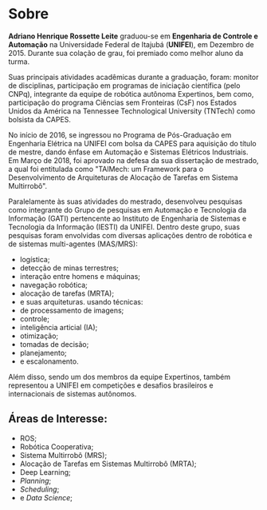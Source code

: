 # Sobre

**Adriano Henrique Rossette Leite** graduou-se em **Engenharia de Controle e Automação** na Universidade Federal de Itajubá (**UNIFEI**), em Dezembro de 2015. Durante sua colação de grau, foi premiado como melhor aluno da turma. 

Suas principais atividades acadêmicas durante a graduação, foram: monitor de disciplinas, participação em programas de iniciação científica (pelo CNPq), integrante da equipe de robótica autônoma Expertinos, bem como, participação do programa Ciências sem Fronteiras (CsF) nos Estados Unidos da América na Tennessee Technological University (TNTech) como bolsista da CAPES.

No início de 2016, se ingressou no Programa de Pós-Graduação em Engenharia Elétrica na UNIFEI com bolsa da CAPES para aquisição do título de mestre, dando ênfase em Automação e Sistemas Elétricos Industriais. Em Março de 2018, foi aprovado na defesa da sua dissertação de mestrado, a qual foi entitulada como "TAlMech: um Framework para o Desenvolvimento de Arquiteturas de Alocação de Tarefas em Sistema Multirrobô".

Paralelamente às suas atividades do mestrado, desenvolveu pesquisas como integrante do Grupo de pesquisas em Automação e Tecnologia da Informação (GATI) pertencente ao Instituto de Engenharia de Sistemas e Tecnologia da Informação (IESTI) da UNIFEI. Dentro deste grupo, suas pesquisas foram envolvidas com diversas aplicações dentro de robótica e de sistemas multi-agentes (MAS/MRS): 
* logística;
* detecção de minas terrestres;
* interação entre homens e máquinas;
* navegação robótica;
* alocação de tarefas (MRTA);
* e suas arquiteturas.
usando técnicas:
* de processamento de imagens;
* controle;
* inteligência articial (IA);
* otimização;
* tomadas de decisão;
* planejamento;
* e escalonamento. 

Além disso, sendo um dos membros da equipe Expertinos, também representou a UNIFEI em competições e desafios brasileiros e internacionais de sistemas autônomos.

## Áreas de Interesse: 
* ROS;
* Robótica Cooperativa;
* Sistema Multirrobô (MRS);
* Alocação de Tarefas em Sistemas Multirrobô (MRTA);
* Deep Learning;
* *Planning*;
* *Scheduling*;
* e *Data Science*;